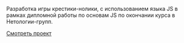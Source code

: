 Разработка игры крестики-нолики, с использованием языка JS в рамках дипломной работы по основам JS по окончании курса в Нетологии-групп. 

[Смотреть проект](https://ulia41.github.io/game/)
